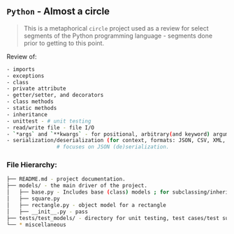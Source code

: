 ## `Python` - Almost a circle

> This is a metaphorical `circle` project used as a review for select segments of the Python programming language - segments done prior to getting to this point.

Review of:
```bash
- imports
- exceptions
- class
- private attribute
- getter/setter, and decorators
- class methods
- static methods
- inheritance
- unittest - # unit testing
- read/write file - file I/O
- `*args` and `**kwargs` - for positional, arbitrary(and keyword) arguments
- serialization/deserialization (for context, formats: JSON, CSV, XML, YAML, Protocol buffers, MessagePack)
  				# focuses on JSON (de)serialization.
```

### File Hierarchy:
```bash
├── README.md - project documentation.
├── models/ - the main driver of the project.
│   ├── base.py - Includes base (class) models ; for subclassing/inheritance.
│   ├── square.py
│   ├── rectangle.py - object model for a rectangle
│   ├── __init__.py - pass
├── tests/test_models/ - directory for unit testing, test cases/test suites etc.
└── * miscellaneous
```
